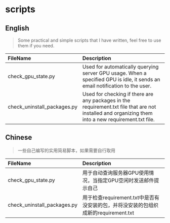 # scripts

## English

> Some practical and simple scripts that I have written, feel free to use them if you need.

| FileName | Description |
| :-- | :-- |
| check_gpu_state.py |  Used for automatically querying server GPU usage. When a specified GPU is idle, it sends an email notification to the user. |
| check_uninstall_packages.py | Used for checking if there are any packages in the requirement.txt file that are not installed and organizing them into a new requirement.txt file. |

## Chinese

> 一些自己编写的实用简易脚本，如果需要自行取用

| FileName | Description |
| :-- | :-- |
| check_gpu_state.py | 用于自动查询服务器GPU使用情况，当指定GPU空闲时发送邮件提示自己 |
| check_uninstall_packages.py | 用于检查requirement.txt中是否有没安装的包，并将没安装的包组织成新的requirement.txt |
